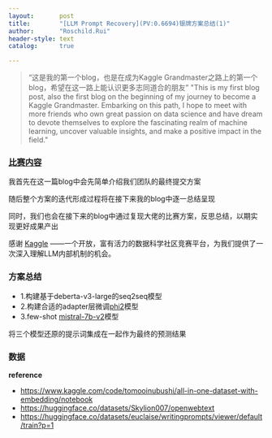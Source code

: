 ```yaml
---
layout:       post
title:        "[LLM Prompt Recovery](PV:0.6694)银牌方案总结(1)"
author:       "Roschild.Rui"
header-style: text
catalog:      true

---
```

> “这是我的第一个blog，也是在成为Kaggle Grandmaster之路上的第一个blog，希望在这一路上能认识更多志同道合的朋友”
> "This is my first blog post, also the first blog on the beginning of my journey to become a Kaggle Grandmaster. Embarking on this path, I hope to meet with more friends who own great passion on data science and have dream to devote themselves to explore the fascinating realm of machine learning, uncover valuable insights, and make a positive impact in the field."

### [比赛内容](https://www.kaggle.com/competitions/llm-prompt-recovery)
我首先在这一篇blog中会先简单介绍我们团队的最终提交方案

随后整个方案的迭代形成过程将在接下来我的blog中逐一总结呈现

同时，我们也会在接下来的blog中通过复现大佬的比赛方案，反思总结，以期实现更好成果产出

感谢 [Kaggle](https://www.kaggle.com/) ——一个开放，富有活力的数据科学社区竞赛平台，为我们提供了一次深入理解LLM内部机制的机会。

### 方案总结
- 1.构建基于deberta-v3-large的seq2seq模型
- 2.构建合适的adapter层微调[phi2](https://www.kaggle.com/models/Microsoft/phi/Transformers/2/1)模型
- 3.few-shot [mistral-7b-v2](https://www.kaggle.com/datasets/ahmadsaladin/mistral-7b-it-v02)模型

将三个模型还原的提示词集成在一起作为最终的预测结果

### 数据

**reference**
- https://www.kaggle.com/code/tomooinubushi/all-in-one-dataset-with-embedding/notebook
- https://huggingface.co/datasets/Skylion007/openwebtext
- https://huggingface.co/datasets/euclaise/writingprompts/viewer/default/train?p=1
